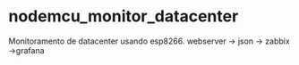 # nodemcu_monitor_datacenter
 Monitoramento de datacenter usando esp8266. webserver -> json -> zabbix ->grafana
